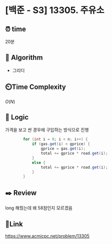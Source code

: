 # [백준 - S3] 13305. 주유소

## ⏰ **time**

20분

## :pushpin: **Algorithm**

- 그리디

## ⏲️**Time Complexity**

$O(N)$

## :round_pushpin: **Logic**
가격을 보고 싼 경우에 구입하는 방식으로 진행

```java
		for (int i = 0; i < n; i++) {
			if (gas.get(i) < gprice) {
				gprice = gas.get(i);
				total += gprice * road.get(i);
			}
			else {
				total += gprice * road.get(i);
			}
		}
```

## :black_nib: **Review**
long 해줬는데 왜 58점인지 모르겠음

## 📡**Link**
https://www.acmicpc.net/problem/13305
